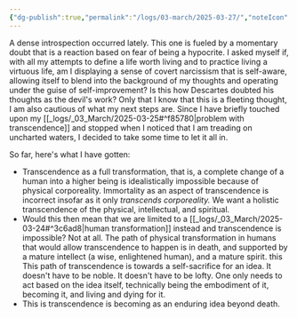 ```yaml
---
{"dg-publish":true,"permalink":"/logs/03-march/2025-03-27/","noteIcon":"","created":"2025-03-27"}
---
```


A dense introspection occurred lately. This one is fueled by a momentary doubt that is a reaction based on fear of being a hypocrite. I asked myself if, with all my attempts to define a life worth living and to practice living a virtuous life, am I displaying a sense of covert narcissism that is self-aware, allowing itself to blend into the background of my thoughts and operating under the guise of self-improvement? Is this how Descartes doubted his thoughts as the devil's work? Only that I know that this is a fleeting thought, I am also cautious of what my next steps are. Since I have briefly touched upon my [[_logs/_03_March/2025-03-25#^f85780\|problem with transcendence]] and stopped when I noticed that I am treading on uncharted waters, I decided to take some time to let it all in.

So far, here's what I have gotten:
- Transcendence as a full transformation, that is, a complete change of a human into a higher being is idealistically impossible because of physical corporeality. Immortality as an aspect of transcendence is incorrect insofar as it only *transcends corporeality.* We want a holistic transcendence of the physical, intellectual, and spiritual.
- Would this then mean that we are limited to a [[_logs/_03_March/2025-03-24#^3c6ad8\|human transformation]] instead and transcendence is impossible? Not at all. The path of physical transformation in humans that would allow transcendence to happen is in death, and supported by a mature intellect (a wise, enlightened human), and a mature spirit. this This path of transcendence is towards a self-sacrifice for an idea. It doesn't have to be noble. It doesn't have to be lofty. One only needs to act based on the idea itself, technically being the embodiment of it, becoming it, and living and dying for it.
- This is transcendence is becoming as an enduring idea beyond death.